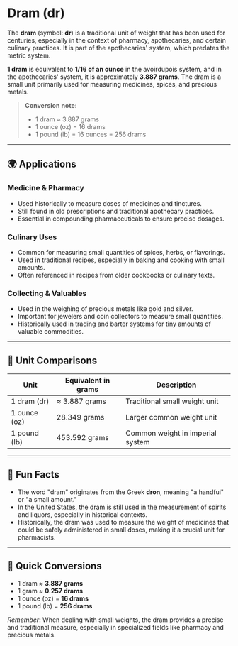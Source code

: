 # Dram (dr)

The **dram** (symbol: **dr**) is a traditional unit of weight that has been used for centuries, especially in the context of pharmacy, apothecaries, and certain culinary practices. It is part of the apothecaries' system, which predates the metric system. 

**1 dram** is equivalent to **1/16 of an ounce** in the avoirdupois system, and in the apothecaries' system, it is approximately **3.887 grams**. The dram is a small unit primarily used for measuring medicines, spices, and precious metals.

> **Conversion note:**  
> - 1 dram ≈ 3.887 grams  
> - 1 ounce (oz) = 16 drams  
> - 1 pound (lb) = 16 ounces = 256 drams

---

## 🌍 Applications

### Medicine & Pharmacy
- Used historically to measure doses of medicines and tinctures.
- Still found in old prescriptions and traditional apothecary practices.
- Essential in compounding pharmaceuticals to ensure precise dosages.

### Culinary Uses
- Common for measuring small quantities of spices, herbs, or flavorings.
- Used in traditional recipes, especially in baking and cooking with small amounts.
- Often referenced in recipes from older cookbooks or culinary texts.

### Collecting & Valuables
- Used in the weighing of precious metals like gold and silver.
- Important for jewelers and coin collectors to measure small quantities.
- Historically used in trading and barter systems for tiny amounts of valuable commodities.

---

## 📏 Unit Comparisons

| Unit             | Equivalent in grams | Description                        |
|------------------|------------------------|------------------------------------|
| 1 dram (dr)     | ≈ 3.887 grams          | Traditional small weight unit      |
| 1 ounce (oz)    | 28.349 grams           | Larger common weight unit        |
| 1 pound (lb)    | 453.592 grams          | Common weight in imperial system |

---

## 🌟 Fun Facts
- The word "dram" originates from the Greek **dron**, meaning "a handful" or "a small amount."
- In the United States, the dram is still used in the measurement of spirits and liquors, especially in historical contexts.
- Historically, the dram was used to measure the weight of medicines that could be safely administered in small doses, making it a crucial unit for pharmacists.

---

## 🔄 Quick Conversions

- 1 dram ≈ **3.887 grams**  
- 1 gram ≈ **0.257 drams**  
- 1 ounce (oz) = **16 drams**  
- 1 pound (lb) = **256 drams**  

*Remember*: When dealing with small weights, the dram provides a precise and traditional measure, especially in specialized fields like pharmacy and precious metals.